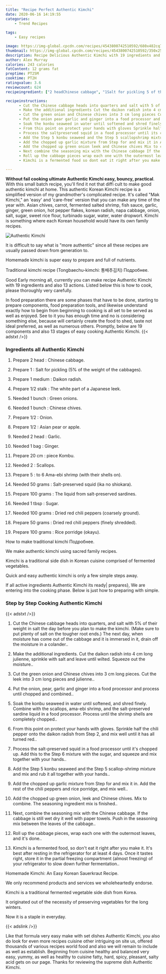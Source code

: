 ```yaml
---
title: "Recipe Perfect Authentic Kimchi"
date: 2020-06-16 14:19:55
categories:
    - Trend Recipes
    
tags:
    - Easy recipes

image: https://img-global.cpcdn.com/recipes/4543800742510592/680x482cq70/authentic-kimchi-recipe-main-photo.jpg
thumbnail: https://img-global.cpcdn.com/recipes/4543800742510592/350x250cq70/authentic-kimchi-recipe-main-photo.jpg
description: Recipe Delicious Authentic Kimchi with 19 ingredients and 13 stages of easy cooking.
author: Alex Murray
calories: 243 calories
fatContent: 12 grams fat
preptime: PT25M
cooktime: PT2H
ratingvalue: 3.6
reviewcount: 624
recipeingredient: ["2 headChinese cabbage", "1Salt for pickling 5 of the weight of the cabbages", "1 mediumDaikon radish", "1/2 stalkThe white part of a Japanese leek", "1 bunchGreen onions", "1 bunchChinese chives", "1/2Onion", "1/2Asian pear or apple", "2 headGarlic", "1 bagGinger", "20 cmpiece Kombu", "2Scallops", "5to 6 Amaebi shrimp with their shells on", "50 gramsSaltpreserved squid ika no shiokara", "100 gramsThe liquid from saltpreserved sardines", "1 tbspSugar", "100 gramsDried red chili peppers coarsely ground", "50 gramsDried red chili peppers finely shredded", "100 gramsRice porridge okayu"]

recipeinstructions: 
      - Cut the Chinese cabbage heads into quarters and salt with 5 of their weight in salt the day before you plan to make the kimchi Make sure to put plenty of salt on the tougher root ends The next day when moisture has come out of the cabbage and it is immersed in it drain off the moisture in a colander 
      - Make the additional ingredients Cut the daikon radish into 4 cm long julienne sprinkle with salt and leave until wilted Squeeze out the moisture 
      - Cut the green onion and Chinese chives into 3 cm long pieces Cut the leek into 3 cm long pieces and julienne 
      - Put the onion pear garlic and ginger into a food processor and process until chopped and combined 
      - Soak the konbu seaweed in water until softened and shred finely Combine with the scallops amaebi shrimp and the saltpreserved sardine liquid in a food processor Process until the shrimp shells are completely chopped 
      - From this point on protect your hands with gloves Sprinkle half the chili pepper onto the daikon radish from Step 2 and mix well until it has all turned red 
      - Process the saltpreserved squid in a food processor until its chopped up Add this to the Step 6 mixture with the sugar and squeeze and mix together with your hands 
      - Add the Step 5 konbu seaweed and the Step 5 scallopshrimp mixture and mix and rub it all together with your hands 
      - Add the chopped up garlic mixture from Step for and mix it in Add the rest of the chili peppers and rice porridge and mix well 
      - Add the chopped up green onion leek and Chinese chives Mix to combine The seasoning ingredient mix is finished 
      - Next combine the seasoning mix with the Chinese cabbage If the cabbage is still wet dry it well with paper towels Push in the seasoning mix between the leaves of the cabbage 
      - Roll up the cabbage pieces wrap each one with the outermost leaves and its done 
      - Kimchi is a fermented food so dont eat it right after you make it Its best after resting in the refrigerator for at least 4 days Once it tastes right store it in the partial freezing compartment almost freezing of your refrigerator to slow down further fermentation

---
```




**Without fail cooking ultimate Authentic Kimchi easy, bouncy, practical**. With this small batch recipe, you&#39;ll find it not that diffi cult to make good authentic kimchi at home. This authentic Korean Kimchi recipe is a simplified version of my grandmother&#39;s complicated recipe. It&#39;s called &#34;Mak Kimchi,&#34; an &#39;easy&#39; and &#39;care-free&#39; version that you can make any time of the year with. Asian chives, carrot, fermented salted shrimp, fish sauce, garlic, ginger, green onion, hot pepper flakes, korean radish, napa cabbage, onion, salt, sugar, sweet rice flour, turbinado sugar, water, water dropwort. Kimchi is something where each Korean household would have its own family recipes.


![Authentic Kimchi](https://img-global.cpcdn.com/recipes/4543800742510592/680x482cq70/authentic-kimchi-recipe-main-photo.jpg "Authentic Kimchi")



It is difficult to say what is &#34;more authentic&#34; since all these recipes are usually passed down from generation to.

Homemade kimchi is super easy to prepare and full of nutrients.

Traditional kimchi recipe (Tongbaechu-kimchi: 통배추김치) Подробнее.


Good Early morning all, currently you can make recipe Authentic Kimchi with 19 ingredients and also 13 actions. Listed below this is how to cook, please thoroughly very carefully.

In food preparation there are some phases that have to be done, starting to prepare components, food preparation tools, and likewise understand exactly how to begin from beginning to cooking is all set to be served as well as enjoyed. See to it you has enough time and no is considering something else, because will certainly create the food to shed, taste not ideal preferred, as well as numerous others. Promptly, below are 19 components and also 13 stages of easy cooking Authentic Kimchi.
{{< adstxt />}}

### Ingredients all Authentic Kimchi


1. Prepare 2 head : Chinese cabbage.

1. Prepare 1 : Salt for pickling (5% of the weight of the cabbages).

1. Prepare 1 medium : Daikon radish.

1. Prepare 1/2 stalk : The white part of a Japanese leek.

1. Needed 1 bunch : Green onions.

1. Needed 1 bunch : Chinese chives.

1. Prepare 1/2 : Onion.

1. Prepare 1/2 : Asian pear or apple.

1. Needed 2 head : Garlic.

1. Needed 1 bag : Ginger.

1. Prepare 20 cm : piece Kombu.

1. Needed 2 : Scallops.

1. Prepare 5 : to 6 Ama-ebi shrimp (with their shells on).

1. Needed 50 grams : Salt-preserved squid (ika no shiokara).

1. Prepare 100 grams : The liquid from salt-preserved sardines.

1. Needed 1 tbsp : Sugar.

1. Needed 100 grams : Dried red chili peppers (coarsely ground).

1. Prepare 50 grams : Dried red chili peppers (finely shredded).

1. Prepare 100 grams : Rice porridge (okayu).


How to make traditional kimchi Подробнее.

We make authentic kimchi using sacred family recipes.

Kimchi is a traditional side dish in Korean cuisine comprised of fermented vegetables.

Quick and easy authentic kimchi is only a few simple steps away.


If all active ingredients Authentic Kimchi its ready| prepares}, We are entering into the cooking phase. Below is just how to preparing with simple.

### Step by Step Cooking Authentic Kimchi

{{< adstxt />}}


1. Cut the Chinese cabbage heads into quarters, and salt with 5% of their weight in salt the day before you plan to make the kimchi. (Make sure to put plenty of salt on the tougher root ends.) The next day, when moisture has come out of the cabbage and it is immersed in it, drain off the moisture in a colander..



1. Make the additional ingredients. Cut the daikon radish into 4 cm long julienne, sprinkle with salt and leave until wilted. Squeeze out the moisture..



1. Cut the green onion and Chinese chives into 3 cm long pieces. Cut the leek into 3 cm long pieces and julienne..



1. Put the onion, pear, garlic and ginger into a food processor and process until chopped and combined..



1. Soak the konbu seaweed in water until softened, and shred finely. Combine with the scallops, ama-ebi shrimp, and the salt-preserved sardine liquid in a food processor. Process until the shrimp shells are completely chopped..



1. From this point on protect your hands with gloves. Sprinkle half the chili pepper onto the daikon radish from Step 2, and mix well until it has all turned red..



1. Process the salt-preserved squid in a food processor until it&#39;s chopped up. Add this to the Step 6 mixture with the sugar, and squeeze and mix together with your hands..



1. Add the Step 5 konbu seaweed and the Step 5 scallop-shrimp mixture and mix and rub it all together with your hands..



1. Add the chopped up garlic mixture from Step for and mix it in. Add the rest of the chili peppers and rice porridge, and mix well..



1. Add the chopped up green onion, leek and Chinese chives. Mix to combine. The seasoning ingredient mix is finished..



1. Next, combine the seasoning mix with the Chinese cabbage. If the cabbage is still wet dry it well with paper towels. Push in the seasoning mix between the leaves of the cabbage..



1. Roll up the cabbage pieces, wrap each one with the outermost leaves, and it&#39;s done..



1. Kimchi is a fermented food, so don&#39;t eat it right after you make it. It&#39;s best after resting in the refrigerator for at least 4 days. Once it tastes right, store it in the partial freezing compartment (almost freezing) of your refrigerator to slow down further fermentation..




Homemade Kimchi: An Easy Korean Sauerkraut Recipe.

We only recommend products and services we wholeheartedly endorse.

Kimchi is a traditional fermented vegetable side dish from Korea.

It originated out of the necessity of preserving vegetables for the long winters.

Now it is a staple in everyday.


{{< adslink />}}

Like that formula very easy make with set dishes Authentic Kimchi, you also do look for even more recipes cuisine other intriguing on site us, offered thousands of various recipes world food and also we will remain to include as well as establish. Beginning from cuisine healthy and balanced very easy, yummy, as well as healthy to cuisine fatty, hard, spicy, pleasant, salty acid gets on our page. Thanks for reviewing the supreme dish Authentic Kimchi.
